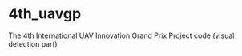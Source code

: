 # 4th_uavgp  
The 4th International UAV Innovation Grand Prix Project code (visual detection part)  
